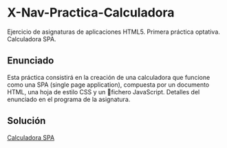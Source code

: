# X-Nav-Practica-Calculadora
Ejercicio de asignaturas de aplicaciones HTML5. Primera práctica optativa. Calculadora SPA.

## Enunciado

Esta práctica consistirá en la creación de una calculadora que funcione como una SPA (single page application), compuesta por un documento HTML, una hoja de estilo CSS y un fichero JavaScript. Detalles del enunciado en el programa de la asignatura.

## Solución

[Calculadora SPA](https://merinhunter.github.io/X-Nav-Practica-Calculadora/calculadora.html)

